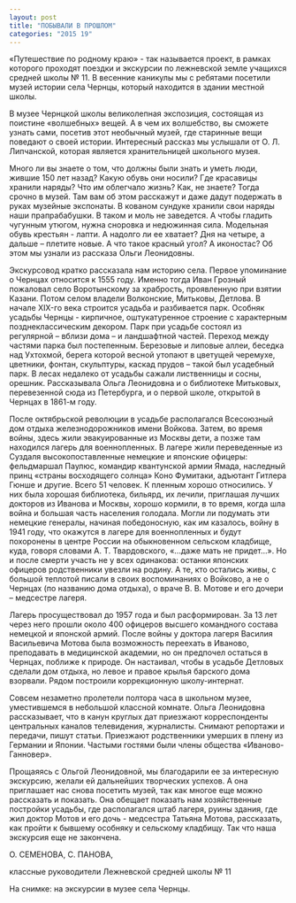 ```yaml
---
layout: post
title: "ПОБЫВАЛИ В ПРОШЛОМ"
categories: "2015 19"
---
```


«Путешествие по родному краю» -  так называется проект, в рамках которого проходят поездки и экскурсии по лежневской земле учащихся средней школы № 11. В весенние  каникулы мы с ребятами посетили  музей истории  села Чернцы, который находится в здании местной школы.

В музее Чернцкой школы великолепная экспозиция, состоящая из поистине «волшебных» вещей. А в чем их волшебство, вы сможете узнать сами, посетив этот необычный музей, где старинные вещи поведают о своей истории. Интересный рассказ мы услышали от О. Л. Липчанской, которая является хранительницей школьного музея.

Много ли вы знаете о том, что должны были знать и уметь люди, жившие 150 лет назад? Какую обувь они носили? Где красавицы хранили наряды? Что им облегчало жизнь? Как, не знаете? Тогда срочно в музей. Там вам об этом расскажут и даже дадут подержать в руках музейные экспонаты. В кованом сундуке хранили свои наряды наши прапрабабушки. В таком и моль не заведется. А чтобы гладить чугунным утюгом, нужна сноровка и недюжинная сила. Модельная обувь крестьян - лапти. А надолго ли ее хватает? Дня на четыре, а дальше – плетите новые. А что такое красный угол? А иконостас? Об этом мы узнали из рассказа Ольги Леонидовны.

Экскурсовод кратко рассказала нам историю села. Первое упоминание о Чернцах относится к 1555 году. Именно тогда Иван Грозный пожаловал село Воротынскому за храбрость, проявленную при взятии Казани. Потом селом владели Волконские, Митьковы, Детлова. В начале XIX-го века строится усадьба и разбивается парк. Особняк усадьбы Чернцы - кирпичное, оштукатуренное строение с характерным позднеклассическим декором. Парк при усадьбе состоял из регулярной – вблизи дома – и ландшафтной частей. Переход между частями парка был постепенным. Березовые и липовые аллеи, беседка над Ухтохмой, берега которой весной утопают в цветущей черемухе, цветники, фонтан, скульптуры, каскад прудов – такой был усадебный парк. В лесах недалеко от усадьбы сажали лиственницы и сосны, орешник. Рассказывала Ольга Леонидовна и о библиотеке Митьковых, перевезенной сюда из Петербурга, и о первой школе, открытой в Чернцах в 1861-м году.

После октябрьской революции в усадьбе располагался Всесоюзный дом отдыха железнодорожников имени Войкова. Затем, во время войны, здесь жили эвакуированные из Москвы дети, а позже там находился лагерь для военнопленных. В лагере жили переведенные из Суздаля высокопоставленные немецкие и японские офицеры: фельдмаршал Паулюс, командир квантунской армии Ямада, наследный принц «страны восходящего солнца» Коно Фумитаки, адъютант Гитлера Гюнше и другие. Всего 51 человек. К пленным хорошо относились. У них была хорошая библиотека, бильярд, их лечили, приглашая лучших докторов из Иванова и Москвы, хорошо кормили, в то время, когда шла война и большая часть населения голодала. Могли ли подумать эти немецкие генералы, начиная победоносную, как им казалось, войну в 1941 году, что окажутся в лагере для военнопленных и будут похоронены в центре России на обыкновенном сельском кладбище, куда, говоря словами А. Т. Твардовского, «…даже мать не придет…». Но и после смерти участь не у всех одинакова: останки японских офицеров родственники увезли на родину. А те, кто остались живы, с большой теплотой писали в своих воспоминаниях о Войково, а не о Чернцах (по названию дома отдыха), о враче В. В. Мотове и его дочери – медсестре лагеря.

Лагерь просуществовал до 1957 года и был расформирован. За 13 лет через него прошли около 400 офицеров высшего командного состава немецкой и японской армий. После войны у доктора лагеря Василия Васильевича Мотова была возможность переехать в Иваново, преподавать в медицинской академии, но он предпочел остаться в Чернцах, поближе к природе. Он настаивал, чтобы в усадьбе Детловых сделали дом отдыха, но левое и правое крылья барского дома взорвали. Рядом построили коррекционную школу-интернат.

Совсем незаметно пролетели полтора часа в школьном музее, уместившемся в небольшой классной комнате. Ольга Леонидовна рассказывает, что в канун круглых дат приезжают корреспонденты центральных каналов телевидения, журналисты. Снимают репортажи и передачи, пишут статьи. Приезжают родственники умерших в плену из Германии и Японии. Частыми гостями были члены общества «Иваново-Ганновер».

Прощаяясь с Ольгой Леонидовной, мы благодарили ее за интересную экскурсию, желали ей дальнейших творческих успехов. А она приглашает нас снова посетить музей, так как многое еще можно рассказать и показать. Она обещает показать нам хозяйственные постройки усадьбы, где располагался штаб лагеря, руины здания, где жил доктор Мотов и его дочь - медсестра Татьяна Мотова, рассказать, как пройти к бывшему особняку и сельскому кладбищу. Так что наша экскурсия еще не закончена.

О. СЕМЕНОВА, С. ПАНОВА,

классные руководители Лежневской средней школы № 11





На снимке: на экскурсии в музее села Чернцы.


